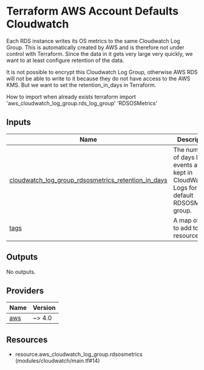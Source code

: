 <!-- BEGIN_TF_DOCS -->
# Terraform AWS Account Defaults Cloudwatch

Each RDS instance writes its OS metrics to the same Cloudwatch Log Group. This is automatically created by AWS and
is therefore not under control with Terraform. Since the data in it gets very large very quickly, we want to at least
configure retention of the data.

It is not possible to encrypt this Cloudwatch Log Group, otherwise AWS RDS will not be able to write to it because
they do not have access to the AWS KMS. But we want to set the retention\_in\_days in Terraform.

How to import when already exists
terraform import 'aws\_cloudwatch\_log\_group.rds\_log\_group' 'RDSOSMetrics'

## Inputs

| Name | Description | Type | Default | Required |
|------|-------------|------|---------|:--------:|
| <a name="input_cloudwatch_log_group_rdsosmetrics_retention_in_days"></a> [cloudwatch\_log\_group\_rdsosmetrics\_retention\_in\_days](#input\_cloudwatch\_log\_group\_rdsosmetrics\_retention\_in\_days) | The number of days log events are kept in CloudWatch Logs for the default RDSOSMetrics group. | `number` | `365` | no |
| <a name="input_tags"></a> [tags](#input\_tags) | A map of tags to add to all resources. | `map(string)` | `{}` | no |

## Outputs

No outputs.

## Providers

| Name | Version |
|------|---------|
| <a name="provider_aws"></a> [aws](#provider\_aws) | ~> 4.0 |

## Resources

- resource.aws_cloudwatch_log_group.rdsosmetrics (modules/cloudwatch/main.tf#14)
<!-- END_TF_DOCS -->
